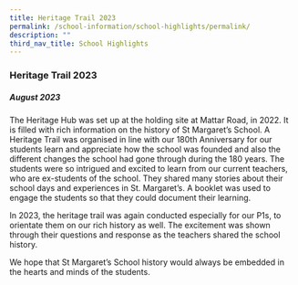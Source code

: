 ```yaml
---
title: Heritage Trail 2023
permalink: /school-information/school-highlights/permalink/
description: ""
third_nav_title: School Highlights
---
```

### Heritage Trail 2023

##### August 2023

The Heritage Hub was set up at the holding site at Mattar Road, in 2022. It is filled with rich information on the history of St Margaret’s School. A Heritage Trail was organised in line with our 180th Anniversary for our students learn and appreciate how the school was founded and also the different changes the school had gone through during the 180 years. The students were so intrigued and excited to learn from our current teachers, who are ex-students of the school. They shared many stories about their school days and experiences in St. Margaret’s. A booklet was used to engage the students so that they could document their learning.





In 2023, the heritage trail was again conducted especially for our P1s, to orientate them on our rich history as well. The excitement was shown through their questions and response as the teachers shared the school history.

We hope that St Margaret’s School history would always be embedded in the hearts and minds of the students.